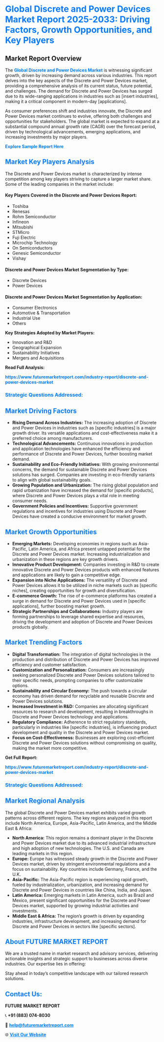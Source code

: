 <h1 style="color: #007BFF;">Global Discrete and Power Devices Market Report 2025-2033: Driving Factors, Growth Opportunities, and Key Players</h1>

<section id="overview">
<h2>Market Report Overview</h2>
<p>The <a href="https://www.futuremarketreport.com/industry-report/discrete-and-power-devices-market" style="color: #007BFF; text-decoration: none;"><strong>Global Discrete and Power Devices Market</strong></a> is witnessing significant growth, driven by increasing demand across various industries. This report delves into the key aspects of the Discrete and Power Devices market, providing a comprehensive analysis of its current status, future potential, and challenges. The demand for Discrete and Power Devices has surged due to its wide-ranging applications in industries such as [insert industries], making it a critical component in modern-day [applications].</p>
<p>As consumer preferences shift and industries innovate, the Discrete and Power Devices market continues to evolve, offering both challenges and opportunities for stakeholders. The global market is expected to expand at a substantial compound annual growth rate (CAGR) over the forecast period, driven by technological advancements, emerging applications, and increasing investments by major players.</p>
</section>

<section id="overview">
<p><a href="https://www.futuremarketreport.com/request-sample/reportId=43276" style="color: #007BFF; text-decoration: none;"><strong>Explore Sample Report Here</strong></a></p>
</section>

<section id="key-players">
<h2 style="color: #007BFF;">Market Key Players Analysis</h2>
<p>The Discrete and Power Devices market is characterized by intense competition among key players striving to capture a larger market share. Some of the leading companies in the market include:</p>
<h4>Key Players Covered in the Discrete and Power Devices Report:</h4>
<ul><li>Toshiba</li><li>Renesas</li><li>Rohm Semiconductor</li><li>Infineon</li><li>Mitsubishi</li><li>STMicro</li><li>Fuji Electric</li><li>Microchip Technology</li><li>On Semiconductors</li><li>Genesic Semiconductor</li><li>Vishay</li></ul>
<h4>Discrete and Power Devices Market Segmentation by Type:</h4>
<ul><li>Discrete Devices</li><li>Power Devices</li></ul>

<h4>Discrete and Power Devices Market Segmentation by Application:</h4>
<ul><li>Consumer Electronics</li><li>Automotive &amp; Transportation</li><li>Industrial Use</li><li>Others</li></ul>
<p><strong>Key Strategies Adopted by Market Players:</strong></p>
<ul>
<li>Innovation and R&D</li>
<li>Geographical Expansion</li>
<li>Sustainability Initiatives</li>
<li>Mergers and Acquisitions</li>
</ul>
</section>

<section>
<p><strong>Read Full Analysis: </strong></p><a href="https://www.futuremarketreport.com/industry-report/discrete-and-power-devices-market" style="color: #007BFF; text-decoration: none;"><strong>https://www.futuremarketreport.com/industry-report/discrete-and-power-devices-market</strong></a>
<h3 style="color: #007BFF;">Strategic Questions Addressed:</h3>
</section>

<section id="driving-factors">
<h2 style="color: #007BFF;">Market Driving Factors</h2>
<ul>
<li><strong>Rising Demand Across Industries:</strong> The increasing adoption of Discrete and Power Devices in industries such as [specific industries] is a major growth driver. Its versatile applications and cost-effectiveness make it a preferred choice among manufacturers.</li>
<li><strong>Technological Advancements:</strong> Continuous innovations in production and application technologies have enhanced the efficiency and performance of Discrete and Power Devices, further boosting market demand.</li>
<li><strong>Sustainability and Eco-Friendly Initiatives:</strong> With growing environmental concerns, the demand for sustainable Discrete and Power Devices solutions has surged. Companies are investing in eco-friendly variants to align with global sustainability goals.</li>
<li><strong>Growing Population and Urbanization:</strong> The rising global population and rapid urbanization have increased the demand for [specific products], where Discrete and Power Devices plays a vital role in meeting consumer needs.</li>
<li><strong>Government Policies and Incentives:</strong> Supportive government regulations and incentives for industries using Discrete and Power Devices have created a conducive environment for market growth.</li>
</ul>
</section>

<section id="growth-opportunities">
<h2 style="color: #007BFF;">Market Growth Opportunities</h2>
<ul>
<li><strong>Emerging Markets:</strong> Developing economies in regions such as Asia-Pacific, Latin America, and Africa present untapped potential for the Discrete and Power Devices market. Increasing industrialization and urbanization in these regions are key growth drivers.</li>
<li><strong>Innovative Product Development:</strong> Companies investing in R&D to create innovative Discrete and Power Devices products with enhanced features and applications are likely to gain a competitive edge.</li>
<li><strong>Expansion into Niche Applications:</strong> The versatility of Discrete and Power Devices allows it to be utilized in niche markets such as [specific niches], creating opportunities for growth and diversification.</li>
<li><strong>E-commerce Growth:</strong> The rise of e-commerce platforms has created a surge in demand for Discrete and Power Devices used in [specific applications], further boosting market growth.</li>
<li><strong>Strategic Partnerships and Collaborations:</strong> Industry players are forming partnerships to leverage shared expertise and resources, driving the development and adoption of Discrete and Power Devices products globally.</li>
</ul>
</section>

<section id="trending-factors">
<h2 style="color: #007BFF;">Market Trending Factors</h2>
<ul>
<li><strong>Digital Transformation:</strong> The integration of digital technologies in the production and distribution of Discrete and Power Devices has improved efficiency and customer satisfaction.</li>
<li><strong>Customization and Personalization:</strong> Consumers are increasingly seeking personalized Discrete and Power Devices solutions tailored to their specific needs, prompting companies to offer customizable options.</li>
<li><strong>Sustainability and Circular Economy:</strong> The push towards a circular economy has driven demand for recyclable and reusable Discrete and Power Devices solutions.</li>
<li><strong>Increased Investment in R&D:</strong> Companies are allocating significant resources to research and development, resulting in breakthroughs in Discrete and Power Devices technology and applications.</li>
<li><strong>Regulatory Compliance:</strong> Adherence to strict regulatory standards, particularly in industries like [specific industries], is influencing product development and quality in the Discrete and Power Devices market.</li>
<li><strong>Focus on Cost-Effectiveness:</strong> Businesses are exploring cost-efficient Discrete and Power Devices solutions without compromising on quality, making the market more competitive.</li>
</ul>
</section>

<section>
<p><strong>Get Full Report: </strong></p><a href="https://www.futuremarketreport.com/industry-report/discrete-and-power-devices-market" style="color: #007BFF; text-decoration: none;"><strong>https://www.futuremarketreport.com/industry-report/discrete-and-power-devices-market</strong></a>
<h3 style="color: #007BFF;">Strategic Questions Addressed:</h3>
</section>


<section id="regional-analysis">
<h2 style="color: #007BFF;">Market Regional Analysis</h2>
<p>The global Discrete and Power Devices market exhibits varied growth patterns across different regions. The key regions analyzed in this report include North America, Europe, Asia-Pacific, Latin America, and the Middle East & Africa:</p>
<ul>
<li><strong>North America:</strong> This region remains a dominant player in the Discrete and Power Devices market due to its advanced industrial infrastructure and high adoption of new technologies. The U.S. and Canada are leading markets in this region.</li>
<li><strong>Europe:</strong> Europe has witnessed steady growth in the Discrete and Power Devices market, driven by stringent environmental regulations and a focus on sustainability. Key countries include Germany, France, and the U.K.</li>
<li><strong>Asia-Pacific:</strong> The Asia-Pacific region is experiencing rapid growth, fueled by industrialization, urbanization, and increasing demand for Discrete and Power Devices in countries like China, India, and Japan.</li>
<li><strong>Latin America:</strong> Emerging markets in Latin America, such as Brazil and Mexico, present significant opportunities for the Discrete and Power Devices market, supported by growing industrial activities and investments.</li>
<li><strong>Middle East & Africa:</strong> The region’s growth is driven by expanding industries, infrastructure development, and increasing demand for Discrete and Power Devices in sectors like [specific sectors].</li>
</ul>
</section>

<footer>
<h2 style="color: #007BFF;">About FUTURE MARKET REPORT</h2>
<p>We are a trusted name in market research and advisory services, delivering actionable insights and strategic support to businesses across diverse industries. Our expertise lies in offering:</p>

<p>Stay ahead in today’s competitive landscape with our tailored research solutions.</p>

<h2 style="color: #007BFF;">Contact Us:</h2>
<p><strong>FUTURE MARKET REPORT</strong></p>
<p>📞 <strong>+91 (883) 074-8030</strong></p>
<p>📧 <strong><a href="mailto:help@futuremarketreport.com" style="color: #007BFF;">help@futuremarketreport.com</a></strong></p>
<p>🌐 <strong><a href="https://www.futuremarketreport.com/" style="color: #007BFF;">Visit Our Website</a></strong></p>
</footer>